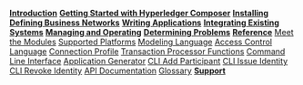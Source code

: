 **[Introduction](../introduction/introduction.html)**
**[Getting Started with Hyperledger Composer](../tutorials/tutorialindex.html)**
**[Installing](../installing/installingindex.html)**
**[Defining Business Networks](../business-network/businessnetwork.html)**
**[Writing Applications](../applications/genapp.html)**
**[Integrating Existing Systems](../integrating/integrating-index.html)**
**[Managing and Operating](../managing/managingindex.html)**
**[Determining Problems](../problems/diagnostics.html)**
**[Reference](../reference/MeetTheModules.html)**
[Meet the Modules](../reference/MeetTheModules.html )
[Supported Platforms](../reference/platforms.html )
[Modeling Language](../reference/cto_language.html )
[Access Control Language](../reference/acl_language.html )
[Connection Profile](../reference/connectionprofile.html )
[Transaction Processor Functions](../reference/js_scripts.html )
[Command Line Interface](../reference/commands.html )
[Application Generator](../reference/composer.generator.tests.html )
[CLI Add Participant](../reference/composer.participant.add.html )
[CLI Issue Identity ](../reference/composer.identity.issue.html )
[CLI Revoke Identity](../reference/composer.identity.revoke.html  )
[API Documentation](../jsdoc/index.html )
[Glossary](../reference/glossary.html )
**[Support](../support/index.html)**
